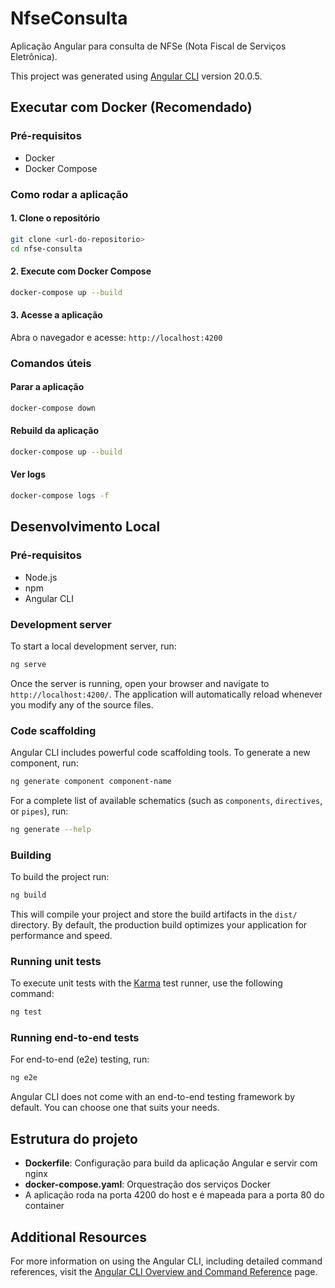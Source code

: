 # NfseConsulta

Aplicação Angular para consulta de NFSe (Nota Fiscal de Serviços Eletrônica).

This project was generated using [Angular CLI](https://github.com/angular/angular-cli) version 20.0.5.

## Executar com Docker (Recomendado)

### Pré-requisitos
- Docker
- Docker Compose

### Como rodar a aplicação

#### 1. Clone o repositório
```bash
git clone <url-do-repositorio>
cd nfse-consulta
```

#### 2. Execute com Docker Compose
```bash
docker-compose up --build
```

#### 3. Acesse a aplicação
Abra o navegador e acesse: `http://localhost:4200`

### Comandos úteis

#### Parar a aplicação
```bash
docker-compose down
```

#### Rebuild da aplicação
```bash
docker-compose up --build
```

#### Ver logs
```bash
docker-compose logs -f
```

## Desenvolvimento Local

### Pré-requisitos
- Node.js
- npm
- Angular CLI

### Development server

To start a local development server, run:

```bash
ng serve
```

Once the server is running, open your browser and navigate to `http://localhost:4200/`. The application will automatically reload whenever you modify any of the source files.

### Code scaffolding

Angular CLI includes powerful code scaffolding tools. To generate a new component, run:

```bash
ng generate component component-name
```

For a complete list of available schematics (such as `components`, `directives`, or `pipes`), run:

```bash
ng generate --help
```

### Building

To build the project run:

```bash
ng build
```

This will compile your project and store the build artifacts in the `dist/` directory. By default, the production build optimizes your application for performance and speed.

### Running unit tests

To execute unit tests with the [Karma](https://karma-runner.github.io) test runner, use the following command:

```bash
ng test
```

### Running end-to-end tests

For end-to-end (e2e) testing, run:

```bash
ng e2e
```

Angular CLI does not come with an end-to-end testing framework by default. You can choose one that suits your needs.

## Estrutura do projeto

- **Dockerfile**: Configuração para build da aplicação Angular e servir com nginx
- **docker-compose.yaml**: Orquestração dos serviços Docker
- A aplicação roda na porta 4200 do host e é mapeada para a porta 80 do container

## Additional Resources

For more information on using the Angular CLI, including detailed command references, visit the [Angular CLI Overview and Command Reference](https://angular.dev/tools/cli) page.